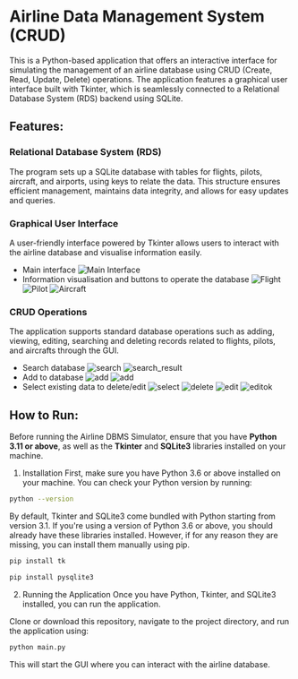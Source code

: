 # Airline Data Management System (CRUD)

This is a Python-based application that offers an interactive interface for simulating the management of an airline database using CRUD (Create, Read, Update, Delete) operations. The application features a graphical user interface built with Tkinter, which is seamlessly connected to a Relational Database System (RDS) backend using SQLite.

## Features:
### Relational Database System (RDS)
The program sets up a SQLite database with tables for flights, pilots, aircraft, and airports, using keys to relate the data. This structure ensures efficient management, maintains data integrity, and allows for easy updates and queries.

### Graphical User Interface
A user-friendly interface powered by Tkinter allows users to interact with the airline database and visualise information easily.
- Main interface
![Main Interface](images/main.png)
- Information visualisation and buttons to operate the database
![Flight](images/flight_display.png)
![Pilot](images/pilots_display.png)
![Aircraft](images/aircrafts_display.png)

### CRUD Operations
The application supports standard database operations such as adding, viewing, editing, searching and deleting records related to flights, pilots, and aircrafts through the GUI.
- Search database
![search](images/flight_search.png)
![search_result](images/flight_search_result.png)
- Add to database
![add](images/flight_add.png)
![add](images/flight_add2.png)
- Select existing data to delete/edit
![select](images/flight_messagebox.png)
![delete](images/flight_delete.png)
![edit](images/flight_edit.png)
![editok](images/flight_editok.png)

## How to Run:
Before running the Airline DBMS Simulator, ensure that you have **Python 3.11 or above**, as well as the **Tkinter** and **SQLite3** libraries installed on your machine.

1. Installation
First, make sure you have Python 3.6 or above installed on your machine. You can check your Python version by running:
```bash
python --version
```
By default, Tkinter and SQLite3 come bundled with Python starting from version 3.1. If you're using a version of Python 3.6 or above, you should already have these libraries installed. However, if for any reason they are missing, you can install them manually using pip.
```bash
pip install tk
```
```bash
pip install pysqlite3
```

2. Running the Application
Once you have Python, Tkinter, and SQLite3 installed, you can run the application.

Clone or download this repository, navigate to the project directory, and run the application using:
```bash
python main.py
```
This will start the GUI where you can interact with the airline database.